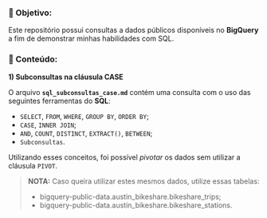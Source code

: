 ### :dart: Objetivo:
Este repositório possui consultas a dados públicos disponíveis no **BigQuery** a fim de demonstrar minhas habilidades com SQL.

### :pencil: Conteúdo:
**1) Subconsultas na cláusula CASE**  

O arquivo **`sql_subconsultas_case.md`** contém uma consulta com o uso das seguintes ferramentas do **SQL**:
* `SELECT`, `FROM`, `WHERE`, `GROUP BY`, `ORDER BY`;
*  `CASE`, `INNER JOIN`;
* `AND`, `COUNT`, `DISTINCT`, `EXTRACT()`, `BETWEEN`;
* `Subconsultas`.
  
Utilizando esses conceitos, foi possível *pivotar* os dados sem utilizar a cláusula `PIVOT`.  
> **NOTA:** Caso queira utilizar estes mesmos dados, utilize essas tabelas:
> * bigquery-public-data.austin_bikeshare.bikeshare_trips;
> * bigquery-public-data.austin_bikeshare.bikeshare_stations.
